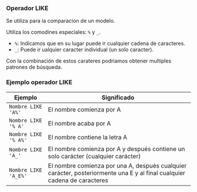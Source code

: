 ### Operador LIKE
Se utiliza para la comparacion de un modelo.

Utiliza los comodines especiales: `%` y `_`.

- `%`: Indicamos que en su lugar puede ir cualquier cadena de caracteres.
- `_`: Puede ir ualquier caracter individual (un solo caracter).

Con la combinación de estos carateres podriamos obtener multiples patrones de búsqueda.

### Ejemplo operador LIKE

| Ejemplo     | Significado        |
| --------       |----------     |
| `Nombre LIKE 'A%'`             | El nombre comienza por A         |
| `Nombre LIKE '% A'`            | El nombre acaba por A |
| `Nombre LIKE '% A%'`             | El nombre contiene la letra A         |
| `Nombre LIKE 'A_'`            | El nombre comienza por A y después contiene un solo carácter (cualquier carácter) |
| `Nombre LIKE 'A_E%'`             | El nombre comienza por una A, después cualquier  carácter, posteriormente una E y al final cualquier cadena de caracteres         |
